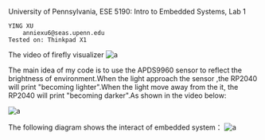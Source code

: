 University of Pennsylvania, ESE 5190: Intro to Embedded Systems, Lab 1

    YING XU
        anniexu6@seas.upenn.edu
    Tested on: Thinkpad X1


The video of  firefly visualizer
![a](https://github.com/real-YingXu/ese5190-2022-lab1-firefly/blob/main/ezgif.firefly.gif)



The main idea of my code is to use the APDS9960 sensor to reflect the brightness of environment.When the light approach the sensor ,the RP2040 will print "becoming lighter".When the light move away from the it, the RP2040 will print "becoming darker".As shown in the video below:

![a](https://github.com/real-YingXu/ese5190-2022-lab1-firefly/blob/main/ezgif.com-gif-maker.gif)

The following diagram shows the interact of embedded system：
![a](https://github.com/real-YingXu/ese5190-2022-lab1-firefly/blob/main/IMG_9156.JPG)




